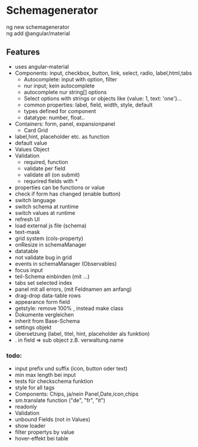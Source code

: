 # Schemagenerator

ng new schemagenerator  
ng add @angular/material

## Features
- uses angular-material
- Components: input, checkbox,  button, link, select, radio, label,html,tabs
  - Autocomplete: input with option, filter
  - nur input; kein autocomplete
  - autocomplete nur string[] options
  - Select options with strings or objects like {value: 1, text: 'one'}...
  - common properties: label, field, width, style, default
  - types defined for component
  - datatype: number, float..
 - Containers: form, panel, expansionpanel
   - Card Grid
  - label,hint, placeholder etc. as function
  - default value 
- Values Object
- Validation
  - required, function
  - validate per field
  - validate all (on submit)
  - requrired fields with *         
- properties can be functions or value
- check if form has changed (enable button)
- switch language
- switch schema at runtime
- switch values at runtime
- refresh UI 
- load external js file (schema)
- text-mask
- grid system (cols-property)
- onResize in schemaManager
- datatable
- not validate bug in grid
- events in schemaManager (Observables)
- focus input
- teil-Schema einbinden (mit ...)
- tabs set selected index
- panel mit all errors, (mit Feldnamen am anfang)
- drag-drop data-table rows
- appearance form field
- getstyle: remove 100% , instead make class
- Dokumente vergleichen
- inherit from Base-Schema
- settings objekt 
- übersetzung (label, titel, hint, placeholder als funktion)
- . in field => sub object z.B. verwaltung.name

### todo:
- input prefix und suffix (icon, button oder text)
- min max length bei input
- tests für checkschema funktion
- style for all tags
- Components: Chips, ja/nein Panel,Date,icon,chips 
- sm.translate function ("de", "fr", "it")
- readonly 
- Validation
- unbound Fields (not in Values)
- show loader
- filter propertys by value
- hover-effekt bei table